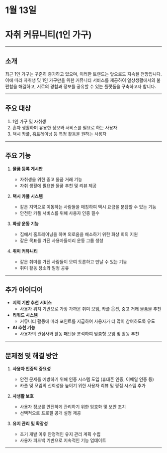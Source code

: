 # 1월 13일 

# 자취 커뮤니티(1인 가구)

---

## 소개

최근 1인 가구는 꾸준히 증가하고 있으며, 이러한 트렌드는 앞으로도 지속될 전망입니다. 이에 따라 자취생 및 1인 가구만을 위한 커뮤니티 서비스를 제공하여 일상생활에서의 불편함을 해결하고, 서로의 경험과 정보를 공유할 수 있는 플랫폼을 구축하고자 합니다.

---

## 주요 대상

1. 1인 가구 및 자취생
2. 혼자 생활하며 유용한 정보와 서비스를 필요로 하는 사용자
3. 택시 카풀, 홈트레이닝 등 특정 활동을 원하는 사용자

---

## 주요 기능

1. **물품 등록 게시판**  
   - 자취생을 위한 중고 물품 거래 기능
   - 자취 생활에 필요한 물품 추천 및 리뷰 제공

2. **택시 카풀 시스템**  
   - 같은 지역으로 이동하는 사람들을 매칭하여 택시 요금을 분담할 수 있는 기능
   - 안전한 카풀 서비스를 위해 사용자 인증 필수

3. **화상 운동 기능**  
   - 집에서 홈트레이닝을 하며 외로움을 해소하기 위한 화상 회의 지원
   - 같은 목표를 가진 사용자들끼리 운동 그룹 생성

4. **취미 커뮤니티**  
   - 같은 취미를 가진 사람들이 모여 토론하고 만날 수 있는 기능
   - 취미 활동 장소와 일정 공유

---

## 추가 아이디어

- **지역 기반 추천 서비스**  
  - 사용자 위치 기반으로 가장 가까운 취미 모임, 카풀 옵션, 중고 거래 물품을 추천
- **리워드 시스템**  
  - 커뮤니티 활동에 따라 포인트를 지급하여 사용자가 더 많이 참여하도록 유도
- **AI 추천 기능**  
  - 사용자의 관심사와 활동 패턴을 분석하여 맞춤형 모임 및 활동 추천

---

## 문제점 및 해결 방안

1. **사용자 인증의 중요성**  
   - 안전 문제를 예방하기 위해 인증 시스템 도입 (휴대폰 인증, 이메일 인증 등)
   - 카풀 및 모임의 신뢰성을 높이기 위한 사용자 리뷰 및 평점 시스템 추가

2. **사생활 보호**  
   - 사용자 정보를 안전하게 관리하기 위한 암호화 및 보안 조치
   - 선택적으로 프로필 공개 설정 제공

3. **유지 관리 및 확장성**  
   - 초기 개발 이후 안정적인 유지 관리 계획 수립
   - 사용자 피드백 기반으로 지속적인 기능 업데이트

---